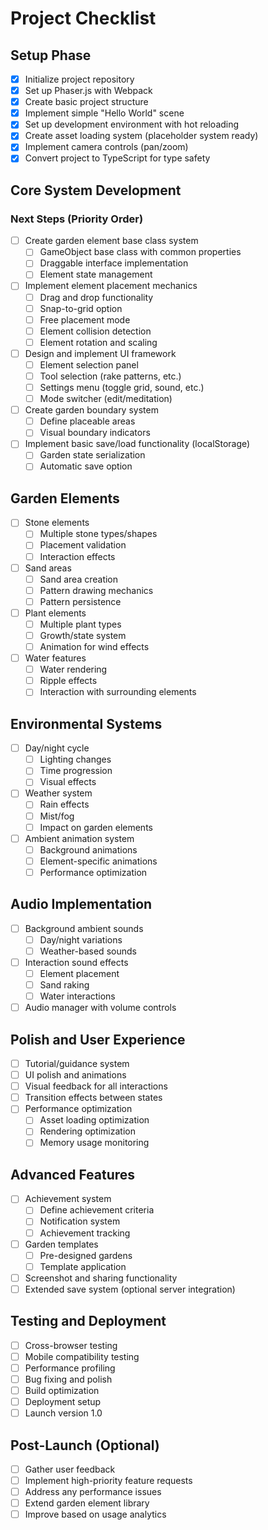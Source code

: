 # Project Checklist

## Setup Phase

- [x] Initialize project repository
- [x] Set up Phaser.js with Webpack
- [x] Create basic project structure
- [x] Implement simple "Hello World" scene
- [x] Set up development environment with hot reloading
- [x] Create asset loading system (placeholder system ready)
- [x] Implement camera controls (pan/zoom)
- [x] Convert project to TypeScript for type safety

## Core System Development

### Next Steps (Priority Order)
- [ ] Create garden element base class system
  - [ ] GameObject base class with common properties
  - [ ] Draggable interface implementation
  - [ ] Element state management
- [ ] Implement element placement mechanics
  - [ ] Drag and drop functionality
  - [ ] Snap-to-grid option
  - [ ] Free placement mode
  - [ ] Element collision detection
  - [ ] Element rotation and scaling
- [ ] Design and implement UI framework
  - [ ] Element selection panel
  - [ ] Tool selection (rake patterns, etc.)
  - [ ] Settings menu (toggle grid, sound, etc.)
  - [ ] Mode switcher (edit/meditation)
- [ ] Create garden boundary system
  - [ ] Define placeable areas
  - [ ] Visual boundary indicators
- [ ] Implement basic save/load functionality (localStorage)
  - [ ] Garden state serialization
  - [ ] Automatic save option

## Garden Elements

- [ ] Stone elements
  - [ ] Multiple stone types/shapes
  - [ ] Placement validation
  - [ ] Interaction effects
- [ ] Sand areas
  - [ ] Sand area creation
  - [ ] Pattern drawing mechanics
  - [ ] Pattern persistence
- [ ] Plant elements
  - [ ] Multiple plant types
  - [ ] Growth/state system
  - [ ] Animation for wind effects
- [ ] Water features
  - [ ] Water rendering
  - [ ] Ripple effects
  - [ ] Interaction with surrounding elements

## Environmental Systems

- [ ] Day/night cycle
  - [ ] Lighting changes
  - [ ] Time progression
  - [ ] Visual effects
- [ ] Weather system
  - [ ] Rain effects
  - [ ] Mist/fog
  - [ ] Impact on garden elements
- [ ] Ambient animation system
  - [ ] Background animations
  - [ ] Element-specific animations
  - [ ] Performance optimization

## Audio Implementation

- [ ] Background ambient sounds
  - [ ] Day/night variations
  - [ ] Weather-based sounds
- [ ] Interaction sound effects
  - [ ] Element placement
  - [ ] Sand raking
  - [ ] Water interactions
- [ ] Audio manager with volume controls

## Polish and User Experience

- [ ] Tutorial/guidance system
- [ ] UI polish and animations
- [ ] Visual feedback for all interactions
- [ ] Transition effects between states
- [ ] Performance optimization
  - [ ] Asset loading optimization
  - [ ] Rendering optimization
  - [ ] Memory usage monitoring

## Advanced Features

- [ ] Achievement system
  - [ ] Define achievement criteria
  - [ ] Notification system
  - [ ] Achievement tracking
- [ ] Garden templates
  - [ ] Pre-designed gardens
  - [ ] Template application
- [ ] Screenshot and sharing functionality
- [ ] Extended save system (optional server integration)

## Testing and Deployment

- [ ] Cross-browser testing
- [ ] Mobile compatibility testing
- [ ] Performance profiling
- [ ] Bug fixing and polish
- [ ] Build optimization
- [ ] Deployment setup
- [ ] Launch version 1.0

## Post-Launch (Optional)

- [ ] Gather user feedback
- [ ] Implement high-priority feature requests
- [ ] Address any performance issues
- [ ] Extend garden element library
- [ ] Improve based on usage analytics
